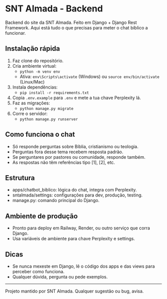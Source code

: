 
# SNT Almada - Backend

Backend do site da SNT Almada. Feito em Django + Django Rest Framework. Aqui está tudo o que precisas para meter o chat bíblico a funcionar.

## Instalação rápida

1. Faz clone do repositório.
2. Cria ambiente virtual:
   - `python -m venv env`
   - Ativa: `env\Scripts\activate` (Windows) ou `source env/bin/activate` (Linux/Mac)
3. Instala dependências:
   - `pip install -r requirements.txt`
4. Copia `.env.example` para `.env` e mete a tua chave Perplexity lá.
5. Faz as migrações:
   - `python manage.py migrate`
6. Corre o servidor:
   - `python manage.py runserver`

## Como funciona o chat

- Só responde perguntas sobre Bíblia, cristianismo ou teologia.
- Perguntas fora desse tema recebem resposta padrão.
- Se perguntares por pastores ou comunidade, responde também.
- As respostas não têm referências tipo [1], [2], etc.

## Estrutura

- apps/chatbot_biblico: lógica do chat, integra com Perplexity.
- sntalmada/settings: configurações para dev, produção, testing.
- manage.py: comando principal do Django.

## Ambiente de produção

- Pronto para deploy em Railway, Render, ou outro serviço que corra Django.
- Usa variáveis de ambiente para chave Perplexity e settings.

## Dicas

- Se nunca mexeste em Django, lê o código dos apps e das views para perceber como funciona.
- Qualquer dúvida, pergunta ou pede exemplos.

---
Projeto mantido por SNT Almada. Qualquer sugestão ou bug, avisa.
